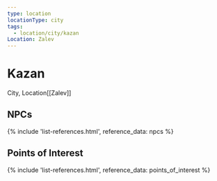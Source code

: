 ```yaml
---
type: location
locationType: city
tags:
  - location/city/kazan
Location: Zalev
---
```


# Kazan
City, <span class="dataview inline-field"><span class="inline-field-key">Location</span><span class="inline-field-value">[[Zalev]]</span></span>

## NPCs

{% include 'list-references.html', reference_data: npcs %}

## Points of Interest

{% include 'list-references.html', reference_data: points_of_interest %}
